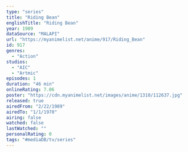 ```yaml
---
type: "series"
title: "Riding Bean"
englishTitle: "Riding Bean"
year: 1989
dataSource: "MALAPI"
url: "https://myanimelist.net/anime/917/Riding_Bean"
id: 917
genres: 
  - "Action"
studios: 
  - "AIC"
  - "Artmic"
episodes: 1
duration: "46 min"
onlineRating: 7.06
poster: "https://cdn.myanimelist.net/images/anime/1310/112637.jpg"
released: true
airedFrom: "2/22/1989"
airedTo: "1/1/1970"
airing: false
watched: false
lastWatched: ""
personalRating: 0
tags: "#mediaDB/tv/series"
---
```

